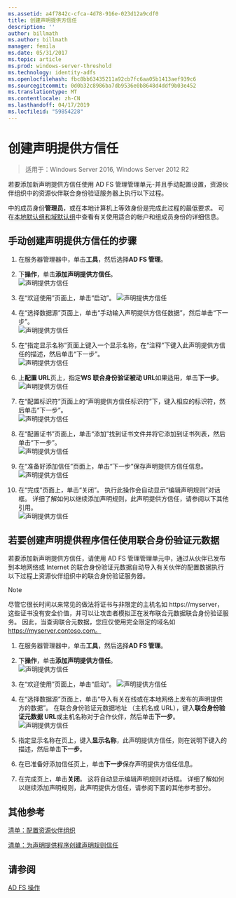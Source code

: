 ```yaml
---
ms.assetid: a4f7842c-cfca-4d78-916e-023d12a9cdf0
title: 创建声明提供方信任
description: ''
author: billmath
ms.author: billmath
manager: femila
ms.date: 05/31/2017
ms.topic: article
ms.prod: windows-server-threshold
ms.technology: identity-adfs
ms.openlocfilehash: fbc8bb63435211a92cb7fc6aa05b1413aef939c6
ms.sourcegitcommit: 0d0b32c8986ba7db9536e0b8648d4ddf9b03e452
ms.translationtype: MT
ms.contentlocale: zh-CN
ms.lasthandoff: 04/17/2019
ms.locfileid: "59854228"
---
```

# <a name="create-a-claims-provider-trust"></a>创建声明提供方信任

>适用于：Windows Server 2016, Windows Server 2012 R2

若要添加新声明提供方信任使用 AD FS 管理管理单元\-并且手动配置设置，资源伙伴组织中的资源伙伴联合身份验证服务器上执行以下过程。  
  
中的成员身份**管理员**，或在本地计算机上等效身份是完成此过程的最低要求。  可在[本地默认组和域默认组](https://go.microsoft.com/fwlink/?LinkId=83477)中查看有关使用适合的帐户和组成员身份的详细信息。   
  
## <a name="to-create-a-claims-provider-trust-manually"></a>手动创建声明提供方信任的步骤  
  
1.  在服务器管理器中，单击**工具**，然后选择**AD FS 管理**。  
  
2.  下**操作**，单击**添加声明提供方信任**。  
![声明提供方信任](media/Create-a-Claims-Provider-Trust/addclaim1.PNG)   
  
3.  在“欢迎使用”页面上，单击“启动”。 
![声明提供方信任](media/Create-a-Claims-Provider-Trust/addclaim2.PNG)    
  
4.  在“选择数据源”页面上，单击“手动输入声明提供方信任数据”，然后单击“下一步”。  
![声明提供方信任](media/Create-a-Claims-Provider-Trust/addclaim3.PNG)     

5.  在“指定显示名称”页面上键入一个显示名称，在“注释”下键入此声明提供方信任的描述，然后单击“下一步”。  
![声明提供方信任](media/Create-a-Claims-Provider-Trust/addclaim4.PNG)     

6.  上**配置 URL**页上，指定**WS 联合身份验证被动 URL**如果适用，单击**下一步**。
![声明提供方信任](media/Create-a-Claims-Provider-Trust/addclaim5.PNG)     

8. 在“配置标识符”页面上的“声明提供方信任标识符”下，键入相应的标识符，然后单击“下一步”。  
![声明提供方信任](media/Create-a-Claims-Provider-Trust/addclaim6.PNG)    

9. 在“配置证书”页面上，单击“添加”找到证书文件并将它添加到证书列表，然后单击“下一步”。  
![声明提供方信任](media/Create-a-Claims-Provider-Trust/addclaim7.PNG)    

10. 在“准备好添加信任”页面上，单击“下一步”保存声明提供方信任信息。  
![声明提供方信任](media/Create-a-Claims-Provider-Trust/addclaim8.PNG)    

11. 在“完成”页面上，单击“关闭”。 执行此操作会自动显示“编辑声明规则”对话框。 详细了解如何以继续添加声明规则，此声明提供方信任，请参阅以下其他引用。  
![声明提供方信任](media/Create-a-Claims-Provider-Trust/addclaim9.PNG)

## <a name="to-create-a-claims-provider-trust-using-federation-metadata"></a>若要创建声明提供程序信任使用联合身份验证元数据
若要添加新声明提供方信任，请使用 AD FS 管理管理单元中，通过从伙伴已发布到本地网络或 Internet 的联合身份验证元数据自动导入有关伙伴的配置数据执行以下过程上资源伙伴组织中的联合身份验证服务器。

>[!NOTE]
>尽管它很长时间以来常见的做法将证书与非限定的主机名如 https://myserver，这些证书没有安全价值，并可以让攻击者模拟正在发布联合元数据联合身份验证服务。 因此，当查询联合元数据，您应仅使用完全限定的域名如 https://myserver.contoso.com。

1.  在服务器管理器中，单击**工具**，然后选择**AD FS 管理**。  
  
2.  下**操作**，单击**添加声明提供方信任**。  
![声明提供方信任](media/Create-a-Claims-Provider-Trust/addclaim1.PNG)   
  
3.  在“欢迎使用”页面上，单击“启动”。 
![声明提供方信任](media/Create-a-Claims-Provider-Trust/addclaim2.PNG)    
  
4.  在“选择数据源”页面上，单击“导入有关在线或在本地网络上发布的声明提供方的数据”。 在联合身份验证元数据地址 （主机名或 URL），键入**联合身份验证元数据 URL**或主机名称对于合作伙伴，然后单击**下一步**。
![声明提供方信任](media/Create-a-Claims-Provider-Trust/addclaim10.PNG)    

5.  指定显示名称在页上，键入**显示名称**，此声明提供方信任，则在说明下键入的描述，然后单击**下一步**。

6.  在已准备好添加信任页上，单击**下一步**保存声明提供方信任信息。

7.  在完成页上，单击**关闭**。 这将自动显示编辑声明规则对话框。 详细了解如何以继续添加声明规则，此声明提供方信任，请参阅下面的其他参考部分。



    
## <a name="additional-references"></a>其他参考  
[清单：配置资源伙伴组织](../../ad-fs/deployment/Checklist--Configuring-the-Resource-Partner-Organization.md)  
  
[清单：为声明提供程序创建声明规则信任](../../ad-fs/deployment/Checklist--Creating-Claim-Rules-for-a-Claims-Provider-Trust.md)  
  
## <a name="see-also"></a>请参阅  
[AD FS 操作](../../ad-fs/AD-FS-2016-Operations.md) 
  
